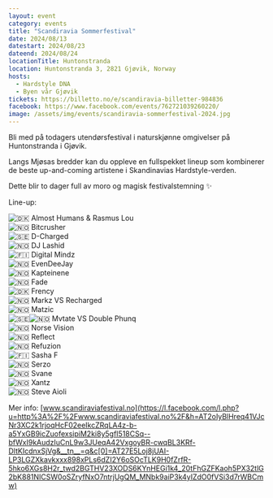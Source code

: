 ```yaml
---
layout: event
category: events
title: "Scandiravia Sommerfestival"
date: 2024/08/13
datestart: 2024/08/23
dateend: 2024/08/24
locationTitle: Huntonstranda
location: Huntonstranda 3, 2821 Gjøvik, Norway
hosts:
  - Hardstyle DNA
  - Byen vår Gjøvik
tickets: https://billetto.no/e/scandiravia-billetter-984836
facebook: https://www.facebook.com/events/762721039260220/
image: /assets/img/events/scandiravia-sommerfestival-2024.jpg
---
```


Bli med på todagers utendørsfestival i naturskjønne omgivelser på Huntonstranda i Gjøvik.

Langs Mjøsas bredder kan du oppleve en fullspekket lineup som kombinerer de beste up-and-coming artistene i Skandinavias Hardstyle-verden.

Dette blir to dager full av moro og magisk festivalstemning ✨

Line-up:

![🇩🇰](https://static.xx.fbcdn.net/images/emoji.php/v9/t63/2/16/1f1e9_1f1f0.png) Almost Humans & Rasmus Lou  
![🇳🇴](https://static.xx.fbcdn.net/images/emoji.php/v9/t40/2/16/1f1f3_1f1f4.png) Bitcrusher  
![🇸🇪](https://static.xx.fbcdn.net/images/emoji.php/v9/t13/2/16/1f1f8_1f1ea.png) D-Charged  
![🇳🇴](https://static.xx.fbcdn.net/images/emoji.php/v9/t40/2/16/1f1f3_1f1f4.png) DJ Lashid  
![🇫🇮](https://static.xx.fbcdn.net/images/emoji.php/v9/t62/2/16/1f1eb_1f1ee.png) Digital Mindz  
![🇳🇴](https://static.xx.fbcdn.net/images/emoji.php/v9/t40/2/16/1f1f3_1f1f4.png) EvenDeeJay  
![🇳🇴](https://static.xx.fbcdn.net/images/emoji.php/v9/t40/2/16/1f1f3_1f1f4.png) Kapteinene  
![🇳🇴](https://static.xx.fbcdn.net/images/emoji.php/v9/t40/2/16/1f1f3_1f1f4.png) Fade  
![🇩🇰](https://static.xx.fbcdn.net/images/emoji.php/v9/t63/2/16/1f1e9_1f1f0.png) Frency  
![🇳🇴](https://static.xx.fbcdn.net/images/emoji.php/v9/t40/2/16/1f1f3_1f1f4.png) Markz VS Recharged  
![🇳🇴](https://static.xx.fbcdn.net/images/emoji.php/v9/t40/2/16/1f1f3_1f1f4.png) Matzic  
![🇸🇪](https://static.xx.fbcdn.net/images/emoji.php/v9/t13/2/16/1f1f8_1f1ea.png)![🇳🇴](https://static.xx.fbcdn.net/images/emoji.php/v9/t40/2/16/1f1f3_1f1f4.png) Mvtate VS Double Phunq  
![🇳🇴](https://static.xx.fbcdn.net/images/emoji.php/v9/t40/2/16/1f1f3_1f1f4.png) Norse Vision  
![🇳🇴](https://static.xx.fbcdn.net/images/emoji.php/v9/t40/2/16/1f1f3_1f1f4.png) Reflect  
![🇳🇴](https://static.xx.fbcdn.net/images/emoji.php/v9/t40/2/16/1f1f3_1f1f4.png) Refuzion  
![🇫🇮](https://static.xx.fbcdn.net/images/emoji.php/v9/t62/2/16/1f1eb_1f1ee.png) Sasha F  
![🇳🇴](https://static.xx.fbcdn.net/images/emoji.php/v9/t40/2/16/1f1f3_1f1f4.png) Serzo  
![🇳🇴](https://static.xx.fbcdn.net/images/emoji.php/v9/t40/2/16/1f1f3_1f1f4.png) Svane  
![🇳🇴](https://static.xx.fbcdn.net/images/emoji.php/v9/t40/2/16/1f1f3_1f1f4.png) Xantz  
![🇳🇴](https://static.xx.fbcdn.net/images/emoji.php/v9/t40/2/16/1f1f3_1f1f4.png) Steve Aioli

Mer info: [www.scandiraviafestival.no](https://l.facebook.com/l.php?u=http%3A%2F%2Fwww.scandiraviafestival.no%2F&h=AT2oIyBlHreq41VJcNr3XC2k1rjoqHcF02eeIkcZRqLA4z-b-a5YxGB9icZuofexsipiM2ki8y5gfI518CSq--bfWxI9kAudzIuCnL9w3JUeqA42VxgoyBR-cwqBL3KRf-DltKIcdnxSjVg&__tn__=q&c[0]=AT27E5Loj8jUAI-LP3LGZXkavkxxx898xPLs6dZI2Y6oSOcTLK9H0fZrfR-5hko6XGs8H2r_twd2BGTHV23XODS6KYnHEGi1k4_20tFhGZFKaoh5PX32tlG2bK881NICSW0oSZryfNxO7ntrjUgQM_MNbk9aiP3k4yIZdO0fVSi3d7rWBCmw)
